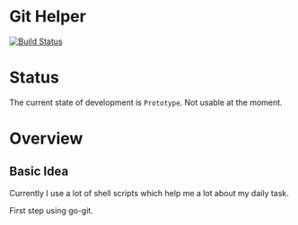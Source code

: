 # Git Helper

[![Build Status](https://cloud.drone.io/api/badges/khmarbaise/githelper/status.svg)](https://cloud.drone.io/khmarbaise/githelper)

# Status

The current state of development is `Prototype`. Not usable at the moment.

# Overview


## Basic Idea

Currently I use a lot of shell scripts which help me a lot about my daily
task.

First step using go-git.